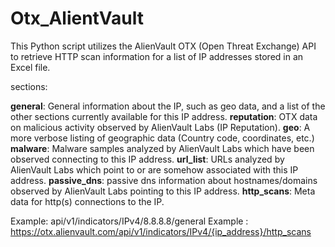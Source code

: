 # Otx_AlientVault
This Python script utilizes the AlienVault OTX (Open Threat Exchange) API to retrieve HTTP scan information for a list of IP addresses stored in an Excel file.

sections:

**general**: General information about the IP, such as geo data, and a list of the other sections currently available for this IP address.
**reputation**: OTX data on malicious activity observed by AlienVault Labs (IP Reputation).
**geo**: A more verbose listing of geographic data (Country code, coordinates, etc.)
**malware**: Malware samples analyzed by AlienVault Labs which have been observed connecting to this IP address.
**url_list**: URLs analyzed by AlienVault Labs which point to or are somehow associated with this IP address.
**passive_dns**: passive dns information about hostnames/domains observed by AlienVault Labs pointing to this IP address.
**http_scans**: Meta data for http(s) connections to the IP.

Example: api/v1/indicators/IPv4/8.8.8.8/general
Example : https://otx.alienvault.com/api/v1/indicators/IPv4/{ip_address}/http_scans
